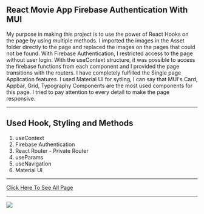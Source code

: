 ## React Movie App Firebase Authentication With MUI

My purpose in making this project is to use the power of React Hooks on the page by using multiple methods. I imported the images in the Asset folder directly to the page and replaced the images on the pages that could not be found. With Firebase Authentication, I restricted access to the page without user login. With the useContext structure, it was possible to access the firebase functions from each component and I provided the page transitions with the routers. I have completely fulfilled the Single page Application features. I used Material UI for sytling, I can say that MUI's Card, Appbar, Grid, Typography Components are the most used components for this page. I tried to pay attention to every detail to make the page responsive.
***
## Used Hook, Styling and Methods
1. useContext
2. Firebase Authentication
3. React Router - Private Router
4. useParams
5. useNavigation
6. Material UI
***
[Click Here To See All Page](https://movie-app2022.netlify.app/)
***
![](https://github.com/MuazV/react-movie-app/blob/master/src/assets/Animation.gif)